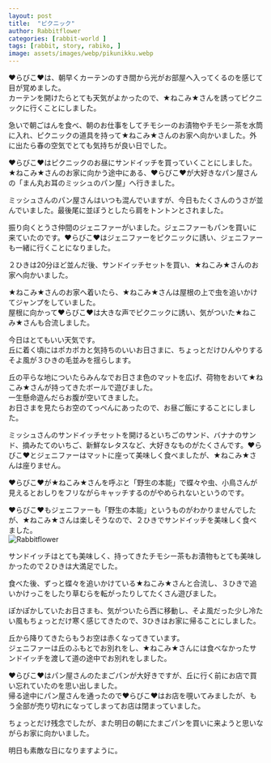 ```yaml
---
layout: post
title:  "ピクニック"
author: Rabbitflower
categories: [rabbit-world ]
tags: [rabbit, story, rabiko, ]
image: assets/images/webp/pikunikku.webp
---
```


♥らびこ♥は、朝早くカーテンのすき間から光がお部屋へ入ってくるのを感じて目が覚めました。  
カーテンを開けたらとても天気がよかったので、★ねこみ★さんを誘ってピクニックに行くことにしました。   <!--more-->

急いで朝ごはんを食べ、朝のお仕事をしてチモシーのお漬物やチモシー茶を水筒に入れ、ピクニックの道具を持って★ねこみ★さんのお家へ向かいました。外に出たら春の空気でとても気持ちが良い日でした。  
  
♥らびこ♥はピクニックのお昼にサンドイッチを買っていくことにしました。  
★ねこみ★さんのお家に向かう途中にある、♥らびこ♥が大好きなパン屋さんの「まん丸お耳のミッシュのパン屋」へ行きました。  
  
ミッシュさんのパン屋さんはいつも混んでいますが、今日もたくさんのうさが並んでいました。最後尾に並ぼうとしたら肩をトントンとされました。  
  
振り向くとうさ仲間のジェニファーがいました。ジェニファーもパンを買いに来ていたのです。♥らびこ♥はジェニファーをピクニックに誘い、ジェニファーも一緒に行くことになりました。  
  
２ひきは20分ほど並んだ後、サンドイッチセットを買い、★ねこみ★さんのお家へ向かいました。  
  
★ねこみ★さんのお家へ着いたら、★ねこみ★さんは屋根の上で虫を追いかけてジャンプをしていました。  
屋根に向かって♥らびこ♥は大きな声でピクニックに誘い、気がついた★ねこみ★さんも合流しました。  
  
今日はとてもいい天気です。  
丘に着く頃にはポカポカと気持ちのいいお日さまに、ちょっとだけひんやりするそよ風が３ひきの毛並みを揺らします。  
  
丘の平らな地についたらみんなでお日さま色のマットを広げ、荷物をおいて★ねこみ★さんが持ってきたボールで遊びました。  
一生懸命遊んだらお腹が空いてきました。  
お日さまを見たらお空のてっぺんにあったので、お昼ご飯にすることにしました。  
  
ミッシュさんのサンドイッチセットを開けるといちごのサンド、バナナのサンド、摘みたてのいちご、新鮮なレタスなど、大好きなものがたくさんです。♥らびこ♥とジェニファーはマットに座って美味しく食べましたが、★ねこみ★さんは座りません。  
  
♥らびこ♥が★ねこみ★さんを呼ぶと「野生の本能」で蝶々や虫、小鳥さんが見えるとおしりをフリながらキャッチするのがやめられないというのです。  
  
♥らびこ♥もジェニファーも「野生の本能」というものがわかりませんでしたが、★ねこみ★さんは楽しそうなので、２ひきでサンドイッチを美味しく食べました。  
<img class="shadow-lg" src="{{site.baseurl}}/assets/images/webp/pikunikku_1.webp" alt="Rabbitflower" />

サンドイッチはとても美味しく、持ってきたチモシー茶もお漬物もとても美味しかったので２ひきは大満足でした。  
  
食べた後、ずっと蝶々を追いかけている★ねこみ★さんと合流し、３ひきで追いかけっこをしたり草むらを転がったりしてたくさん遊びました。  
  
ぽかぽかしていたお日さまも、気がついたら西に移動し、そよ風だった少し冷たい風もちょっとだけ寒く感じてきたので、3ひきはお家に帰ることにしました。  
  
丘から降りてきたらもうお空は赤くなってきています。  
ジェニファーは丘のふもとでお別れをし、★ねこみ★さんには食べなかったサンドイッチを渡して道の途中でお別れをしました。  
  
♥らびこ♥はパン屋さんのたまごパンが大好きですが、丘に行く前にお店で買い忘れていたのを思い出しました。  
帰る途中にパン屋さんを通ったので♥らびこ♥はお店を覗いてみましたが、もう全部が売り切れになってしまってお店は閉まっていました。  
  
ちょっとだけ残念でしたが、また明日の朝にたまごパンを買いに来ようと思いながらお家に向かいました。  
  
明日も素敵な日になりますように。  